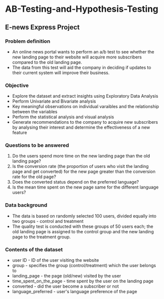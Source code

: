 # AB-Testing-and-Hypothesis-Testing

## E-news Express Project

### Problem definition

-   An online news portal wants to perform an a/b test to see whether
    the new landing page to their website will acquire more subscribers
    compared to the old landing page.
-   The data from this test will aid the company in deciding if updates
    to their current system will improve their business.

### Objective

-   Explore the dataset and extract insights using Exploratory Data
    Analysis
-   Perform Univariate and Bivariate analysis
-   Key meaningful observations on individual varaibles and the
    relationship between the variables
-   Perform the statistical analysis and visual analysis
-   Generate recommendations to the company to acquire new subscribers
    by analysing their interest and determine the effectiveness of a new
    feature

### Questions to be answered

1.  Do the users spend more time on the new landing page than the old
    landing page?
2.  Is the conversion rate (the proportion of users who visit the
    landing page and get converted) for the new page greater than the
    conversion rate for the old page?
3.  Does the converted status depend on the preferred language?
4.  Is the mean time spent on the new page same for the different
    language users?

### Data background

-   The data is based on randomly selected 100 users, divided equally
    into two groups - control and treatment
-   The quality test is conducted with these groups of 50 users each;
    the old landing page is assigned to the control group and the new
    landing page to the treatment group.

### Contents of the dataset

-   user ID - ID of the user visiting the website
-   group - specifies the group (control/treatment) which the user
    belongs to
-   landing_page - the page (old/new) visited by the user
-   time_spent_on_the_page - time spent by the user on the landing page
-   converted - did the user become a subscriber or not
-   language_preferred - user's language preference of the page

